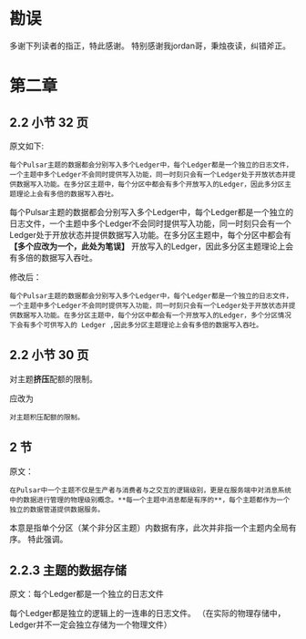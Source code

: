 # 勘误
多谢下列读者的指正，特此感谢。 特别感谢我jordan哥，秉烛夜读，纠错斧正。

# 第二章 
## 2.2 小节 32 页

原文如下:

`
每个Pulsar主题的数据都会分别写入多个Ledger中，每个Ledger都是一个独立的日志文件，一个主题中多个Ledger不会同时提供写入功能，同一时刻只会有一个Ledger处于开放状态并提供数据写入功能。在多分区主题中，每个分区中都会有多个开放写入的Ledger，因此多分区主题理论上会有多倍的数据写入吞吐。
`

每个Pulsar主题的数据都会分别写入多个Ledger中，每个Ledger都是一个独立的日志文件，一个主题中多个Ledger不会同时提供写入功能，同一时刻只会有一个Ledger处于开放状态并提供数据写入功能。在多分区主题中，每个分区中都会有 **【多个应改为一个，此处为笔误】** 开放写入的Ledger，因此多分区主题理论上会有多倍的数据写入吞吐。

修改后：

`
每个Pulsar主题的数据都会分别写入多个Ledger中，每个Ledger都是一个独立的日志文件，一个主题中多个Ledger不会同时提供写入功能，同一时刻只会有一个Ledger处于开放状态并提供数据写入功能。在多分区主题中，每个分区中都会有一个开放写入的Ledger，多个分区情况下会有多个可供写入的 Ledger ,因此多分区主题理论上会有多倍的数据写入吞吐。
`

## 2.2 小节 30 页

对主题**挤压**配额的限制。

应改为

`对主题积压配额的限制。`


## 2 节

原文：

`
在Pulsar中一个主题不仅是生产者与消费者与之交互的逻辑级别，更是在服务端中对消息系统中的数据进行管理的物理级别概念。**每一个主题中消息都是有序的**，每个主题都作为一个独立的数据管道提供数据服务。
`

本意是指单个分区（某个非分区主题）内数据有序，此次并非指一个主题内全局有序。 特此强调。

## 2.2.3 主题的数据存储

原文：每个Ledger都是一个独立的日志文件

每个Ledger都是独立的逻辑上的一连串的日志文件。 （在实际的物理存储中，Ledger并不一定会独立存储为一个物理文件）
